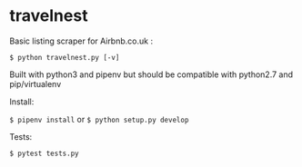 # travelnest

Basic listing scraper for Airbnb.co.uk :

`$ python travelnest.py [-v]`

Built with python3 and pipenv but should be compatible with python2.7 and pip/virtualenv

Install:

`$ pipenv install` or `$ python setup.py develop`

Tests:

`$ pytest tests.py`
